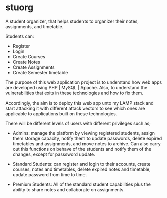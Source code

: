 # stuorg
 A student organizer, that helps students to organizer their notes, assignments, and timetable. 

Students can:

- Register
- Login
- Create Courses
- Create Notes
- Create Assignments
- Create Semester timetable

The purpose of this web application project is to understand how web apps are developed using PHP | MySQL | Apache. Also, to understand the vulnerabilities that exits in these technologies and how to fix them.

Accordingly, the aim is to deploy this web app unto my LAMP stack and start attacking it with different attack vectors to see which ones are applicable to applications built on these technologies.

There will be different levels of users with different privileges such as;

- Admins: manage the platform by viewing registered students, assign them storage capacity, notify them to update passwords, delete expired timetables and assignments, and move notes to archive. Can also carry out this functions on behave of the students and notify them of the changes, except for passsword update. 

- Standard Students: can register and login to their accounts, create courses, notes and timetables, delete expired notes and timetable, update password from time to time. 

- Premium Students: All of the standard student capabilities plus the ability to share notes and collaborate on assignments.